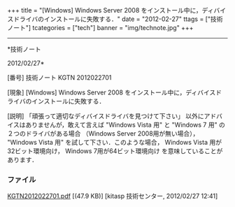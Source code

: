 ﻿+++
title = "[Windows] Windows Server 2008 をインストール中に，ディバイスドライバのインストールに失敗する．"
date = "2012-02-27"
ttags = ["技術ノート"]
tcategories = ["tech"]
banner = "img/technote.jpg"
+++

-----------------------------------------------------------------------------------------------------------------------------

*技術ノート

2012/02/27*


[番号]
技術ノート KGTN 2012022701

[現象]
[Windows] Windows Server 2008
をインストール中に，ディバイスドライバのインストールに失敗する．

[説明]
「頑張って適切なディバイスドライバを見つけて下さい」
以外にアドバイスはありませんが，敢えて言えば "Windows Vista 用" と
"Windows 7 用" の２つのドライバがある場合 （Windows Server
2008用が無い場合）， "Windows Vista 用" を試して下さい．このような場合，
Windows Vista 用が 32ビット環境向け， Windows 7用が64ビット環境向け
を意味していることがあります．


### ファイル

 
 


[KGTN2012022701.pdf](http://techreport.kitasp.net/attachments/download/857/KGTN2012022701.pdf)
 [(47.9 KB)] [kitasp 技術センター, 2012/02/27
12:41]


 


 

